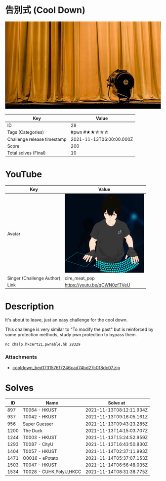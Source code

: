 # 告別式 (Cool Down)

![](../thumbnail/29.jpg)

| Key | Value |
| --- | ----- |
| ID | 29 |
| Tags (Categories) | #pwn #★★☆☆☆ |
| Challenge release timestamp | 2021-11-13T06:00:00.000Z |
| Score | 200 |
| Total solves (Final) | 10 |

# YouTube

| Key | Value |
| --- | ----- |
| Avatar | ![](../avatar/cire_meat_pop.jpg)
| Singer (Challenge Author) | cire_meat_pop |
| Link | https://youtu.be/qCWN0zfTVeU |

# Description

It's about to leave, just an easy challenge for the cool down.

This challenge is very similar to "To modify the past" but is reinforced by some protection methods, study pwn protection to bypass them.

```bash
nc chalp.hkcert21.pwnable.hk 28329
```

### Attachments

- [cooldown_bed1731576f7246cad74bd27c018dc07.zip](./cooldown_bed1731576f7246cad74bd27c018dc07.zip)

# Solves
| ID | Name | Solve at |
| --- | ---- | -------- |
| 897 | T0064 - HKUST | 2021-11-13T08:12:11.934Z |
| 937 | T0042 - HKUST | 2021-11-13T09:16:05.161Z |
| 956 | Super Guesser | 2021-11-13T09:43:23.285Z |
| 1200 | The Duck | 2021-11-13T14:15:03.707Z |
| 1244 | T0003 - HKUST | 2021-11-13T15:24:52.959Z |
| 1293 | T0087 - CityU | 2021-11-13T16:43:50.830Z |
| 1404 | T0057 - HKUST | 2021-11-14T02:37:11.993Z |
| 1471 | O0016 - ePotato | 2021-11-14T05:37:07.153Z |
| 1503 | T0047 - HKUST | 2021-11-14T06:56:48.035Z |
| 1534 | T0028 - CUHK,PolyU,HKCC | 2021-11-14T08:31:38.775Z |